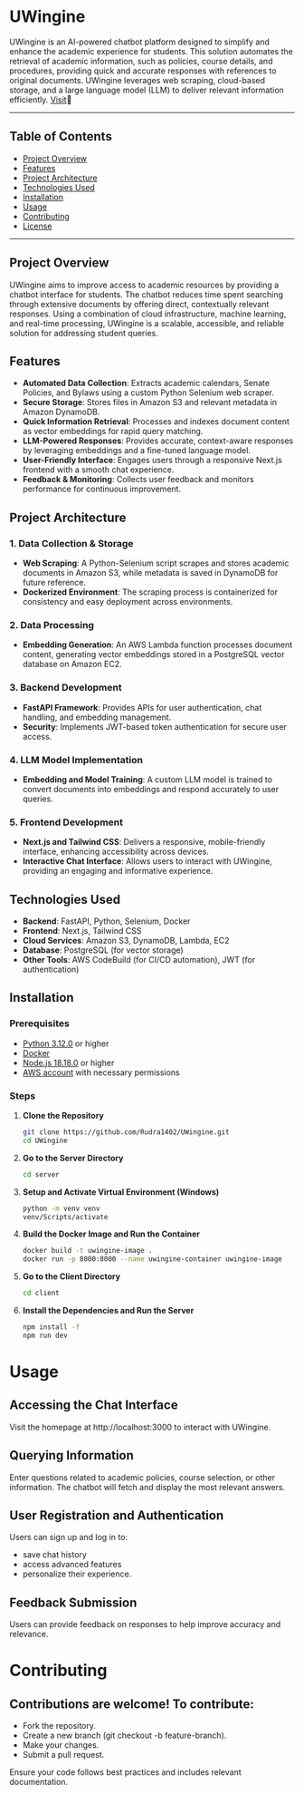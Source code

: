 # UWingine

UWingine is an AI-powered chatbot platform designed to simplify and enhance the academic experience for students. This solution automates the retrieval of academic information, such as policies, course details, and procedures, providing quick and accurate responses with references to original documents. UWingine leverages web scraping, cloud-based storage, and a large language model (LLM) to deliver relevant information efficiently. [Visit](http://uwingine.s3-website-us-east-1.amazonaws.com/)🚀

---

## Table of Contents
- [Project Overview](#project-overview)
- [Features](#features)
- [Project Architecture](#project-architecture)
- [Technologies Used](#technologies-used)
- [Installation](#installation)
- [Usage](#usage)
- [Contributing](#contributing)
- [License](#license)

---

## Project Overview

UWingine aims to improve access to academic resources by providing a chatbot interface for students. The chatbot reduces time spent searching through extensive documents by offering direct, contextually relevant responses. Using a combination of cloud infrastructure, machine learning, and real-time processing, UWingine is a scalable, accessible, and reliable solution for addressing student queries.

## Features

- **Automated Data Collection**: Extracts academic calendars, Senate Policies, and Bylaws using a custom Python Selenium web scraper.
- **Secure Storage**: Stores files in Amazon S3 and relevant metadata in Amazon DynamoDB.
- **Quick Information Retrieval**: Processes and indexes document content as vector embeddings for rapid query matching.
- **LLM-Powered Responses**: Provides accurate, context-aware responses by leveraging embeddings and a fine-tuned language model.
- **User-Friendly Interface**: Engages users through a responsive Next.js frontend with a smooth chat experience.
- **Feedback & Monitoring**: Collects user feedback and monitors performance for continuous improvement.

## Project Architecture

### 1. Data Collection & Storage
- **Web Scraping**: A Python-Selenium script scrapes and stores academic documents in Amazon S3, while metadata is saved in DynamoDB for future reference.
- **Dockerized Environment**: The scraping process is containerized for consistency and easy deployment across environments.

### 2. Data Processing
- **Embedding Generation**: An AWS Lambda function processes document content, generating vector embeddings stored in a PostgreSQL vector database on Amazon EC2.
  
### 3. Backend Development
- **FastAPI Framework**: Provides APIs for user authentication, chat handling, and embedding management.
- **Security**: Implements JWT-based token authentication for secure user access.

### 4. LLM Model Implementation
- **Embedding and Model Training**: A custom LLM model is trained to convert documents into embeddings and respond accurately to user queries.
  
### 5. Frontend Development
- **Next.js and Tailwind CSS**: Delivers a responsive, mobile-friendly interface, enhancing accessibility across devices.
- **Interactive Chat Interface**: Allows users to interact with UWingine, providing an engaging and informative experience.

## Technologies Used

- **Backend**: FastAPI, Python, Selenium, Docker
- **Frontend**: Next.js, Tailwind CSS
- **Cloud Services**: Amazon S3, DynamoDB, Lambda, EC2
- **Database**: PostgreSQL (for vector storage)
- **Other Tools**: AWS CodeBuild (for CI/CD automation), JWT (for authentication)

## Installation

### Prerequisites
- [Python 3.12.0](https://www.python.org/downloads/release/python-3120/) or higher
- [Docker](https://www.docker.com/products/docker-desktop/)
- [Node.js 18.18.0](https://nodejs.org/en/blog/release/v18.20.4) or higher
- [AWS account](https://aws.amazon.com/console/) with necessary permissions

### Steps
1. **Clone the Repository**
   ```bash
   git clone https://github.com/Rudra1402/UWingine.git
   cd UWingine

2. **Go to the Server Directory**
   ```bash
   cd server

3. **Setup and Activate Virtual Environment (Windows)**
   ```bash
   python -m venv venv
   venv/Scripts/activate

4. **Build the Docker Image and Run the Container**
   ```bash
   docker build -t uwingine-image .
   docker run -p 8000:8000 --name uwingine-container uwingine-image

5. **Go to the Client Directory**
   ```bash
   cd client

6. **Install the Dependencies and Run the Server**
   ```bash
   npm install -f
   npm run dev

# Usage
## Accessing the Chat Interface
Visit the homepage at http://localhost:3000 to interact with UWingine.

## Querying Information
Enter questions related to academic policies, course selection, or other information. The chatbot will fetch and display the most relevant answers.

## User Registration and Authentication
Users can sign up and log in to:
- save chat history
- access advanced features
- personalize their experience.

## Feedback Submission
Users can provide feedback on responses to help improve accuracy and relevance.

# Contributing
## Contributions are welcome! To contribute:

- Fork the repository.
- Create a new branch (git checkout -b feature-branch).
- Make your changes.
- Submit a pull request.

Ensure your code follows best practices and includes relevant documentation.
